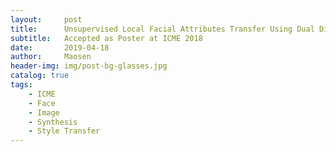 ```yaml
---
layout:     post
title:      Unsupervised Local Facial Attributes Transfer Using Dual Discriminative Adversarial Networks
subtitle:   Accepted as Poster at ICME 2018
date:       2019-04-18
author:     Maosen
header-img: img/post-bg-glasses.jpg
catalog: true
tags:
    - ICME
    - Face
    - Image
    - Synthesis
    - Style Transfer
---
```

